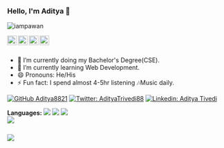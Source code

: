 ### Hello, I'm Aditya 👋
<p align="left"> <img src="https://komarev.com/ghpvc/?username=Aditya8821&label=Views&color=blue&style=plastic" alt="iampawan" /> </p>

<a href="https://www.linkedin.com/in/aditya-trivedi-032090164/">
  <img align="left" alt="Aditya's Linkdein" width="22px" src="https://cdn.jsdelivr.net/npm/simple-icons@v3/icons/linkedin.svg" />
</a>

<a href="https://twitter.com/AdityaTrivedi88">
  <img align="left" alt="Aditya's Twitter" width="22px" src="https://cdn.jsdelivr.net/npm/simple-icons@v3/icons/twitter.svg" />
</a>

<a href="https://instagram.com/aditya8__8/">
  <img align="left" alt="Aditya's Instagram" width="22px" src="https://cdn.jsdelivr.net/npm/simple-icons@v3/icons/instagram.svg" />
</a>

<a href="https://www.facebook.com/aditya.trivedi.73700/">
  <img align="left" alt="Aditya's Facebook" width="22px" src="https://cdn.jsdelivr.net/npm/simple-icons@v3/icons/facebook.svg" />
</a>

<br/>
<br/>

- 🔭 I’m currently doing my Bachelor's Degree(CSE).
- 🌱 I’m currently learning Web Development.
- 😄 Pronouns: He/His
- ⚡ Fun fact: I spend almost 4-5hr listening 🎶Music daily.
 
[![GitHub Aditya8821](https://img.shields.io/github/followers/Aditya8821?label=follow&style=social)](https://github.com/Aditya8821)
[![Twitter: AdityaTrivedi88](https://img.shields.io/twitter/follow/AdityaTrivedi88?style=social)](https://twitter.com/AdityaTrivedi88)
[![Linkedin: Aditya Tivedi](https://img.shields.io/badge/-imthepk-blue?style=flat-square&logo=Linkedin&logoColor=white&link=https://www.linkedin.com/in/aditya-trivedi-032090164/)](https://www.linkedin.com/in/aditya-trivedi-032090164/)

**Languages:**
<code><a href="https://en.wikipedia.org/wiki/C_(programming_language)"><img src="https://img.icons8.com/color/48/000000/c-programming.png"/></a></code>
<code><a href="https://www.python.org/"><img src="https://img.icons8.com/color/48/000000/python.png"></a></code>
<code><a href="https://en.wikipedia.org/wiki/HTML"><img src="https://img.icons8.com/color/48/000000/html-5.png"/></a><code>
<code><a href="https://en.wikipedia.org/wiki/CSS"><img src="https://img.icons8.com/color/48/000000/css3.png"/></a></code>
  
<img src="https://github-readme-stats.vercel.app/api?username=Aditya8821&&show_icons=true&title_color=ffffff&icon_color=bb2acf&text_color=daf7dc&bg_color=151515">
